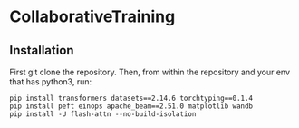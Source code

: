# CollaborativeTraining

## Installation
First git clone the repository.
Then, from within the repository and your env that has python3, run:
```
pip install transformers datasets==2.14.6 torchtyping==0.1.4
pip install peft einops apache_beam==2.51.0 matplotlib wandb
pip install -U flash-attn --no-build-isolation
```


